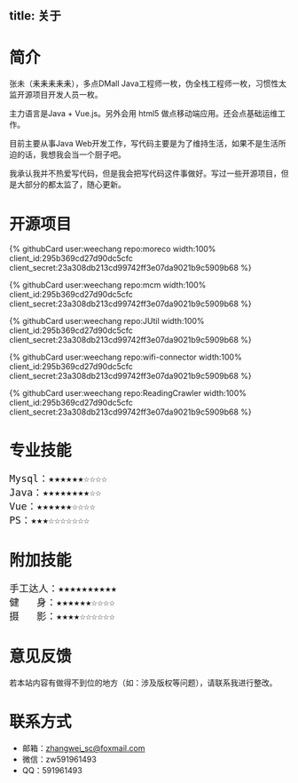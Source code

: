 title: 关于
---

# 简介

张未（耒耒耒耒耒），多点DMall Java工程师一枚，伪全栈工程师一枚，习惯性太监开源项目开发人员一枚。

主力语言是Java + Vue.js。另外会用 html5 做点移动端应用。还会点基础运维工作。

目前主要从事Java Web开发工作，写代码主要是为了维持生活，如果不是生活所迫的话，我想我会当一个厨子吧。

我承认我并不热爱写代码，但是我会把写代码这件事做好。写过一些开源项目，但是大部分的都太监了，随心更新。

# 开源项目

{% githubCard user:weechang repo:moreco width:100% client_id:295b369cd27d90dc5cfc client_secret:23a308db213cd99742ff3e07da9021b9c5909b68 %}

{% githubCard user:weechang repo:mcm width:100% client_id:295b369cd27d90dc5cfc client_secret:23a308db213cd99742ff3e07da9021b9c5909b68 %}

{% githubCard user:weechang repo:JUtil width:100% client_id:295b369cd27d90dc5cfc client_secret:23a308db213cd99742ff3e07da9021b9c5909b68 %}

{% githubCard user:weechang repo:wifi-connector width:100% client_id:295b369cd27d90dc5cfc client_secret:23a308db213cd99742ff3e07da9021b9c5909b68 %}

{% githubCard user:weechang repo:ReadingCrawler width:100% client_id:295b369cd27d90dc5cfc client_secret:23a308db213cd99742ff3e07da9021b9c5909b68 %}

# 专业技能

<pre style="font-size:1.1rem">
Mysql：★★★★★★☆☆☆☆
Java：★★★★★★★★☆☆
Vue：★★★★★★☆☆☆☆
PS：★★★☆☆☆☆☆☆☆
</pre>

# 附加技能

<pre style="font-size:1.1rem">
手工达人：★★★★★★★★★★
健   身：★★★★★★☆☆☆☆
摄   影：★★★★☆☆☆☆☆☆
</pre>

# 意见反馈

若本站内容有做得不到位的地方（如：涉及版权等问题），请联系我进行整改。

# 联系方式

* 邮箱：zhangwei_sc@foxmail.com
* 微信：zw591961493
* QQ：591961493
